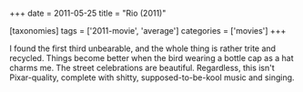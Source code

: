 +++
date = 2011-05-25
title = "Rio (2011)"

[taxonomies]
tags = ['2011-movie', 'average']
categories = ['movies']
+++

I found the first third unbearable, and the whole thing is rather trite
and recycled. Things become better when the bird wearing a bottle cap as
a hat charms me. The street celebrations are beautiful. Regardless, this
isn't Pixar-quality, complete with shitty, supposed-to-be-kool music
and singing.
